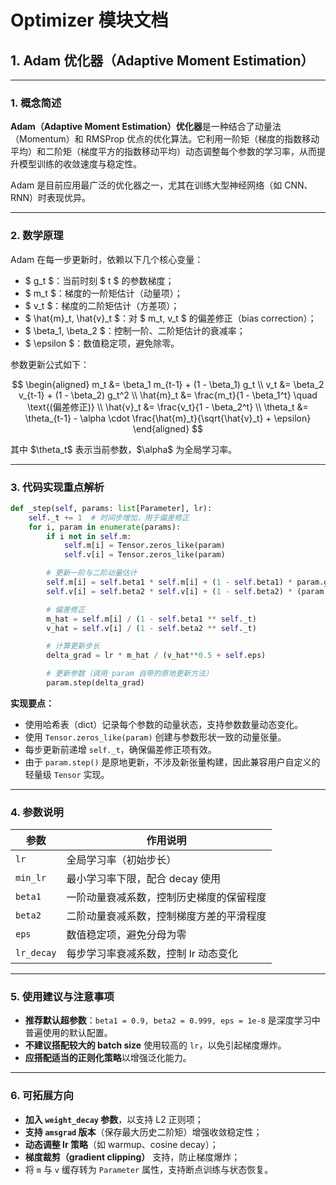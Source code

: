 # Optimizer 模块文档

## 1. Adam 优化器（Adaptive Moment Estimation）

---

### 1. 概念简述

**Adam（Adaptive Moment Estimation）优化器**是一种结合了动量法（Momentum）和 RMSProp 优点的优化算法。它利用一阶矩（梯度的指数移动平均）和二阶矩（梯度平方的指数移动平均）动态调整每个参数的学习率，从而提升模型训练的收敛速度与稳定性。

Adam 是目前应用最广泛的优化器之一，尤其在训练大型神经网络（如 CNN、RNN）时表现优异。

---

### 2. 数学原理

Adam 在每一步更新时，依赖以下几个核心变量：

* \$ g\_t \$：当前时刻 \$ t \$ 的参数梯度；
* \$ m\_t \$：梯度的一阶矩估计（动量项）；
* \$ v\_t \$：梯度的二阶矩估计（方差项）；
* \$ \hat{m}\_t, \hat{v}\_t \$：对 \$ m\_t, v\_t \$ 的偏差修正（bias correction）；
* \$ \beta\_1, \beta\_2 \$：控制一阶、二阶矩估计的衰减率；
* \$ \epsilon \$：数值稳定项，避免除零。

参数更新公式如下：

$$
\begin{aligned}
m_t &= \beta_1 m_{t-1} + (1 - \beta_1) g_t \\
v_t &= \beta_2 v_{t-1} + (1 - \beta_2) g_t^2 \\
\hat{m}_t &= \frac{m_t}{1 - \beta_1^t} \quad \text{(偏差修正)} \\
\hat{v}_t &= \frac{v_t}{1 - \beta_2^t} \\
\theta_t &= \theta_{t-1} - \alpha \cdot \frac{\hat{m}_t}{\sqrt{\hat{v}_t} + \epsilon}
\end{aligned}
$$

其中 \$\theta\_t\$ 表示当前参数，\$\alpha\$ 为全局学习率。

---

### 3. 代码实现重点解析

```python
def _step(self, params: list[Parameter], lr):
    self._t += 1  # 时间步增加，用于偏差修正
    for i, param in enumerate(params):
        if i not in self.m:
            self.m[i] = Tensor.zeros_like(param)
            self.v[i] = Tensor.zeros_like(param)

        # 更新一阶与二阶动量估计
        self.m[i] = self.beta1 * self.m[i] + (1 - self.beta1) * param.grad
        self.v[i] = self.beta2 * self.v[i] + (1 - self.beta2) * (param.grad ** 2)

        # 偏差修正
        m_hat = self.m[i] / (1 - self.beta1 ** self._t)
        v_hat = self.v[i] / (1 - self.beta2 ** self._t)

        # 计算更新步长
        delta_grad = lr * m_hat / (v_hat**0.5 + self.eps)

        # 更新参数（调用 param 自带的原地更新方法）
        param.step(delta_grad)
```

**实现要点：**

* 使用哈希表（dict）记录每个参数的动量状态，支持参数数量动态变化。
* 使用 `Tensor.zeros_like(param)` 创建与参数形状一致的动量张量。
* 每步更新前递增 `self._t`，确保偏差修正项有效。
* 由于 `param.step()` 是原地更新，不涉及新张量构建，因此兼容用户自定义的轻量级 `Tensor` 实现。

---

### 4. 参数说明

| 参数             | 作用说明                 |
| -------------- | -------------------- |
| `lr`           | 全局学习率（初始步长）          |
| `min_lr`       | 最小学习率下限，配合 decay 使用  |
| `beta1`        | 一阶动量衰减系数，控制历史梯度的保留程度 |
| `beta2`        | 二阶动量衰减系数，控制梯度方差的平滑程度 |
| `eps`          | 数值稳定项，避免分母为零         |
| `lr_decay` | 每步学习率衰减系数，控制 lr 动态变化 |

---

### 5. 使用建议与注意事项

* **推荐默认超参数**：`beta1 = 0.9, beta2 = 0.999, eps = 1e-8` 是深度学习中普遍使用的默认配置。
* **不建议搭配较大的 batch size** 使用较高的 `lr`，以免引起梯度爆炸。
* **应搭配适当的正则化策略**以增强泛化能力。

---

### 6. 可拓展方向

* **加入 `weight_decay` 参数**，以支持 L2 正则项；
* **支持 `amsgrad` 版本**（保存最大历史二阶矩）增强收敛稳定性；
* **动态调整 lr 策略**（如 warmup、cosine decay）；
* **梯度裁剪（gradient clipping）** 支持，防止梯度爆炸；
* 将 `m` 与 `v` 缓存转为 `Parameter` 属性，支持断点训练与状态恢复。
